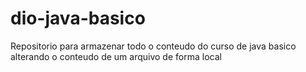 # dio-java-basico
Repositorio para armazenar todo o conteudo do curso de java basico
alterando o conteudo de um arquivo de forma local

